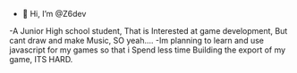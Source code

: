 - 👋 Hi, I’m @Z6dev

-A Junior High school student, That is Interested at game development, But cant draw and make Music, SO yeah....
-Im planning to learn and use javascript for my games so that i Spend less time Building the export of my game, ITS HARD.

<!---
Z6dev/Z6dev is a ✨ special ✨ repository because its `README.md` (this file) appears on your GitHub profile.
You can click the Preview link to take a look at your changes.
--->
